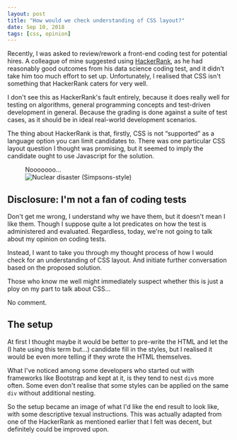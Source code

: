 ```yaml
---
layout: post
title: "How would we check understanding of CSS layout?"
date: Sep 10, 2018
tags: [css, opinion]
---
```

Recently, I was asked to review/rework a front-end coding test for potential hires. A colleague of mine suggested using [HackerRank](https://www.hackerrank.com/), as he had reasonably good outcomes from his data science coding test, and it didn't take him too much effort to set up. Unfortunately, I realised that CSS isn't something that HackerRank caters for very well.

I don't see this as HackerRank's fault entirely, because it does really well for testing on algorithms, general programming concepts and test-driven development in general. Because the grading is done against a suite of test cases, as it should be in ideal real-world development scenarios.

The thing about HackerRank is that, firstly, CSS is not “supported” as a language option you can limit candidates to. There was one particular CSS layout question I thought was promising, but it seemed to imply the candidate ought to use Javascript for the solution.

<figure>
    <figcaption>Nooooooo…</figcaption>
    <img src="{{ site.url }}/assets/images/posts/fe-test/disaster.jpg" srcset="{{ site.url }}/assets/images/posts/fe-test/disaster@2x.jpg 2x" alt="Nuclear disaster (Simpsons-style)"/>
</figure>

## Disclosure: I'm not a fan of coding tests

Don't get me wrong, I understand why we have them, but it doesn't mean I like them. Though I suppose quite a lot predicates on how the test is administered and evaluated. Regardless, today, we're not going to talk about my opinion on coding tests.

Instead, I want to take you through my thought process of how I would check for an understanding of CSS layout. And initiate further conversation based on the proposed solution.

Those who know me well might immediately suspect whether this is just a ploy on my part to talk about CSS…

No comment.

## The setup

At first I thought maybe it would be better to pre-write the HTML and let the (I hate using this term but…) candidate fill in the styles, but I realised it would be even more telling if they wrote the HTML themselves.

What I've noticed among some developers who started out with frameworks like Bootstrap and kept at it, is they tend to nest `div`s more often. Some even don't realise that some styles can be applied on the same `div` without additional nesting.

So the setup became an image of what I'd like the end result to look like, with some descriptive texual instructions. This was actually adapted from one of the HackerRank as mentioned earlier that I felt was decent, but definitely could be improved upon.

